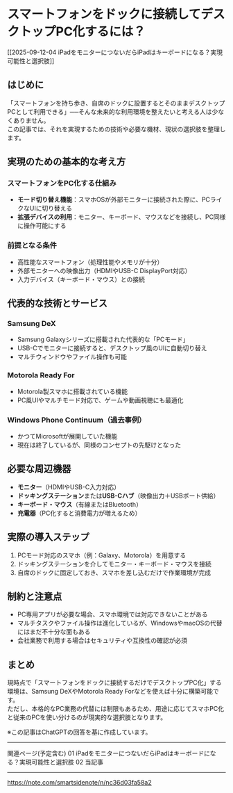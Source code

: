 # スマートフォンをドックに接続してデスクトップPC化するには？

[[2025-09-12-04 iPadをモニターにつないだらiPadはキーボードになる？実現可能性と選択肢]]

## はじめに
「スマートフォンを持ち歩き、自席のドックに設置するとそのままデスクトップPCとして利用できる」──そんな未来的な利用環境を整えたいと考える人は少なくありません。  
この記事では、それを実現するための技術や必要な機材、現状の選択肢を整理します。

## 実現のための基本的な考え方
### スマートフォンをPC化する仕組み
- **モード切り替え機能**：スマホOSが外部モニターに接続された際に、PCライクなUIに切り替える  
- **拡張デバイスの利用**：モニター、キーボード、マウスなどを接続し、PC同様に操作可能にする  

### 前提となる条件
- 高性能なスマートフォン（処理性能やメモリが十分）  
- 外部モニターへの映像出力（HDMIやUSB-C DisplayPort対応）  
- 入力デバイス（キーボード・マウス）との接続  

## 代表的な技術とサービス
### Samsung DeX
- Samsung Galaxyシリーズに搭載された代表的な「PCモード」  
- USB-Cでモニターに接続すると、デスクトップ風のUIに自動切り替え  
- マルチウィンドウやファイル操作も可能  

### Motorola Ready For
- Motorola製スマホに搭載されている機能  
- PC風UIやマルチモード対応で、ゲームや動画視聴にも最適化  

### Windows Phone Continuum（過去事例）
- かつてMicrosoftが展開していた機能  
- 現在は終了しているが、同様のコンセプトの先駆けとなった  

## 必要な周辺機器
- **モニター**（HDMIやUSB-C入力対応）  
- **ドッキングステーション**または**USB-Cハブ**（映像出力＋USBポート供給）  
- **キーボード・マウス**（有線またはBluetooth）  
- **充電器**（PC化すると消費電力が増えるため）  

## 実際の導入ステップ
1. PCモード対応のスマホ（例：Galaxy、Motorola）を用意する  
2. ドッキングステーションを介してモニター・キーボード・マウスを接続  
3. 自席のドックに固定しておき、スマホを差し込むだけで作業環境が完成  

## 制約と注意点
- PC専用アプリが必要な場合、スマホ環境では対応できないことがある  
- マルチタスクやファイル操作は進化しているが、WindowsやmacOSの代替にはまだ不十分な面もある  
- 会社業務で利用する場合はセキュリティや互換性の確認が必須  

## まとめ
現時点で「スマートフォンをドックに接続するだけでデスクトップPC化」する環境は、Samsung DeXやMotorola Ready Forなどを使えば十分に構築可能です。  
ただし、本格的なPC業務の代替には制限もあるため、用途に応じてスマホPC化と従来のPCを使い分けるのが現実的な選択肢となります。

※この記事はChatGPTの回答を基に作成しています。

---

関連ページ(予定含む)
01 iPadをモニターにつないだらiPadはキーボードになる？実現可能性と選択肢
02 当記事

---

https://note.com/smartsidenote/n/nc36d03fa58a2
